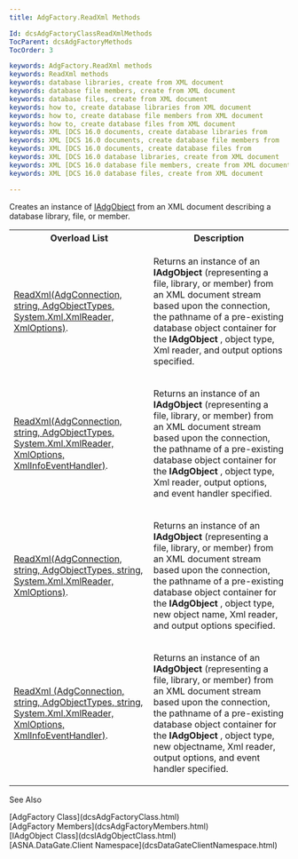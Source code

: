 ```yaml
---
title: AdgFactory.ReadXml Methods

Id: dcsAdgFactoryClassReadXmlMethods
TocParent: dcsAdgFactoryMethods
TocOrder: 3

keywords: AdgFactory.ReadXml methods
keywords: ReadXml methods
keywords: database libraries, create from XML document
keywords: database file members, create from XML document
keywords: database files, create from XML document
keywords: how to, create database libraries from XML document
keywords: how to, create database file members from XML document
keywords: how to, create database files from XML document
keywords: XML [DCS 16.0 documents, create database libraries from
keywords: XML [DCS 16.0 documents, create database file members from
keywords: XML [DCS 16.0 documents, create database files from
keywords: XML [DCS 16.0 database libraries, create from XML document
keywords: XML [DCS 16.0 database file members, create from XML document
keywords: XML [DCS 16.0 database files, create from XML document

---
```


Creates an instance of [IAdgObject](dcsIAdgObjectClass.html) from an XML document describing a database library, file, or member.
<br />

<table class="dtTABLE" id="Table5" x-use-null-cells="x-use-null-cells" style="border-spacing: 0px;     x-cell-content-align: Top" cellspacing="0">
          <colgroup span="1">
            <col span="1" style="WIDTH: 50%" />
            <col span="1" style="WIDTH: 50%" />
          </colgroup>
          <tr>
            <th colspan="1" rowspan="1">
							Overload List
						</th>
            <th colspan="1" rowspan="1">
							Description</th>
          </tr>
          <tr>
            <td colspan="1" rowspan="1">

[ReadXml(AdgConnection, string, AdgObjectTypes, System.Xml.XmlReader, XmlOptions)](dcsAdgFactoryClassReadXmlMethod1.html).
</td>
            <td colspan="1" rowspan="1">

Returns an instance of an **IAdgObject** (representing a file, library, or member) from an XML document stream based upon the connection, the pathname of a pre-existing database object container for the **IAdgObject** , object type, Xml reader, and output options specified.
</td>
          </tr>
          <tr>
            <td colspan="1" rowspan="1">

[ReadXml(AdgConnection, string, AdgObjectTypes, System.Xml.XmlReader, XmlOptions, XmlInfoEventHandler)](dcsAdgFactoryClassReadXmlMethod2.html).
</td>
            <td colspan="1" rowspan="1">

Returns an instance of an **IAdgObject** (representing a file, library, or member) from an XML document stream based upon the connection, the pathname of a pre-existing database object container for the **IAdgObject** , object type, Xml reader, output options, and event handler specified.
</td>
          </tr>
          <tr>
            <td colspan="1" rowspan="1">

[ReadXml(AdgConnection, string, AdgObjectTypes, string, System.Xml.XmlReader, XmlOptions)](dcsAdgFactoryClassReadXmlMethod3.html).
</td>
            <td colspan="1" rowspan="1">

Returns an instance of an **IAdgObject** (representing a file, library, or member) from an XML document stream based upon the connection, the pathname of a pre-existing database object container for the **IAdgObject** , object type, new object name, Xml reader, and output options specified. 
</td>
          </tr>
          <tr>
            <td colspan="1" rowspan="1">

[ReadXml (AdgConnection, string, AdgObjectTypes, string, System.Xml.XmlReader, XmlOptions, XmlInfoEventHandler)](dcsAdgFactoryClassReadXmlMethod4.html).
</td>
            <td colspan="1" rowspan="1">

Returns an instance of an **IAdgObject** (representing a file, library, or member) from an XML document stream based upon the connection, the pathname of a pre-existing database object container for the **IAdgObject** , object type, new objectname, Xml reader, output options, and event handler specified.
</td>
          </tr>
</table>

See Also

<dl />
      [AdgFactory Class](dcsAdgFactoryClass.html)
      <br />
      [AdgFactory Members](dcsAdgFactoryMembers.html)
      <br />
      [IAdgObject Class](dcsIAdgObjectClass.html)
      <br />
      [ASNA.DataGate.Client Namespace](dcsDataGateClientNamespace.html)

